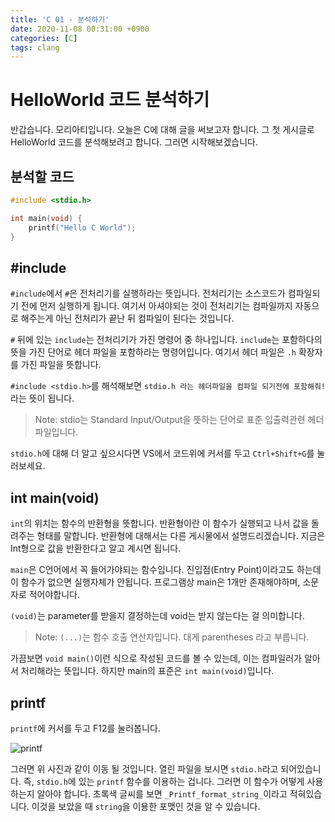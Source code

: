 ```yaml
---
title: 'C 01 - 분석하기'
date: 2020-11-08 00:31:00 +0900
categories: [C]
tags: clang
---
```


# HelloWorld 코드 분석하기

반갑습니다. 모리아티입니다. 오늘은 C에 대해 글을 써보고자 합니다.
그 첫 게시글로 HelloWorld 코드를 분석해보려고 합니다.
그러면 시작해보겠습니다.

## 분석할 코드

```C++
#include <stdio.h>

int main(void) {
    printf("Hello C World");
}
```

## #include

`#include`에서 `#`은 전처리기를 실행하라는 뜻입니다.
전처리기는 소스코드가 컴파일되기 전에 먼저 실행하게 됩니다.
여기서 아셔야되는 것이 전처리기는 컴파일까지 자동으로 해주는게 아닌
전처리가 끝난 뒤 컴파일이 된다는 것입니다.

`#` 뒤에 있는 `include`는 전처리기가 가진 명령어 중 하나입니다.
`include`는 포함하다의 뜻을 가진 단어로 헤더 파일을 포함하라는 명령어입니다.
여기서 헤더 파일은 `.h` 확장자를 가진 파일을 뜻합니다.

`#include <stdio.h>`를 해석해보면 `stdio.h 라는 헤더파일을 컴파일 되기전에 포함해줘!` 라는 뜻이 됩니다.

> Note: stdio는 Standard Input/Output을 뜻하는 단어로 표준 입출력관련 헤더파일입니다.

`stdio.h`에 대해 더 알고 싶으시다면 VS에서 코드위에 커서를 두고 `Ctrl+Shift+G`를 눌러보세요.

## int main(void)

`int`의 위치는 함수의 반환형을 뜻합니다. 반환형이란 이 함수가 실행되고 나서
값을 돌려주는 형태를 말합니다.
반환형에 대해서는 다른 게시물에서 설명드리겠습니다. 지금은 Int형으로 값을 반환한다고
알고 계시면 됩니다.

`main`은 C언어에서 꼭 들어가야되는 함수입니다. 진입점(Entry Point)이라고도 하는데
이 함수가 없으면 실행자체가 안됩니다. 프로그램상 main은 1개만 존재해야하며, 소문자로 적어야합니다.

`(void)`는 parameter를 받을지 결정하는데 void는 받지 않는다는 걸 의미합니다.

> Note: `(...)`는 함수 호출 연산자입니다. 대게 parentheses 라고 부릅니다.

가끔보면 `void main()`이런 식으로 작성된 코드를 볼 수 있는데, 이는 컴파일러가 알아서 처리해라는 뜻입니다.
하지만 main의 표준은 `int main(void)`입니다.

## printf

`printf`에 커서를 두고 F12를 눌러봅니다.

![printf](https://user-images.githubusercontent.com/25312114/98545004-255c0500-22d8-11eb-9c00-8f7dc3299f10.png)

그러면 위 사진과 같이 이동 될 것입니다. 열린 파일을 보시면 `stdio.h`라고 되어있습니다.
즉, `stdio.h`에 있는 `printf` 함수를 이용하는 겁니다. 그러면 이 함수가 어떻게 사용하는지 알아야 합니다.
초록색 글씨를 보면 `_Printf_format_string_`이라고 적혀있습니다. 이것을 보았을 때
`string`을 이용한 포맷인 것을 알 수 있습니다.
